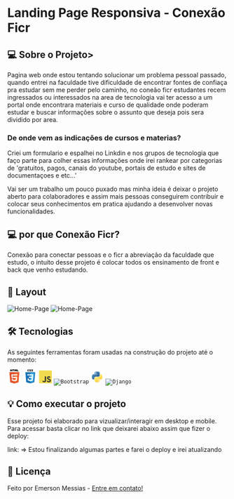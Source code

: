 # Landing Page Responsiva - Conexão Ficr 

## 💻 Sobre o Projeto>
Pagina web onde estou tentando solucionar um problema pessoal passado, quando entrei na faculdade tive dificuldade de encontrar fontes de confiaça pra estudar sem me perder pelo caminho, no coneão ficr estudantes recem ingressados ou interessados na area de tecnologia vai ter acesso a um portal onde encontrara materiais e curso de qualidade onde poderam estudar e buscar informações sobre o assunto que deseja pois sera dividido por area.

### De onde vem as indicações de cursos e materias?
Criei um formulario e espalhei no Linkdin e nos grupos de tecnologia que faço parte para colher essas informações onde irei rankear por categorias de 'gratuitos, pagos, canais do youtube, portais de estudo e sites de documentaçoes e etc...'

Vai ser um trabalho um pouco puxado mas minha ideia é deixar o projeto aberto para colaboradores e assim mais pessoas conseguirem contribuir e colocar seus conhecimentos em pratica ajudando a desenvolver novas funcionalidades.

## 💻 por que Conexão Ficr?
Conexão para conectar pessoas e o ficr a abreviação da faculdade que estudo, o intuito desse projeto é colocar todos os ensinamento de front e back que venho estudando.



## 🎨 Layout

![Home-Page]()
![Home-Page]()

## 🛠 Tecnologias

As seguintes ferramentas foram usadas na construção do projeto até o momento:

<code><img height="32" src="https://raw.githubusercontent.com/github/explore/80688e429a7d4ef2fca1e82350fe8e3517d3494d/topics/html/html.png" alt="HTML5"/></code>
<code><img height="32" src="https://raw.githubusercontent.com/github/explore/80688e429a7d4ef2fca1e82350fe8e3517d3494d/topics/css/css.png" alt="CSS"/></code>
<code><img height="30" src="https://github.com/devicons/devicon/blob/master/icons/javascript/javascript-original.svg" alt="JavaScript"/></code>
<code><img height="30" src="https://cdn.jsdelivr.net/gh/devicons/devicon/icons/bootstrap/bootstrap-original-wordmark.svg" alt="Bootstrap"/></code>
<code><img height="30" src="https://raw.githubusercontent.com/devicons/devicon/master/icons/python/python-original.svg" alt="Python"/></code>
<code><img height="30" src="https://cdn.jsdelivr.net/gh/devicons/devicon/icons/django/django-plain.svg" alt="Django"/></code>



## 💡 Como executar o projeto

Esse projeto foi elaborado para vizualizar/interagir em desktop e mobile. Para acessar basta clicar no link que deixarei abaixo assim que fizer o deploy:

link: => Estou finalizando algumas partes e farei o deploy e irei atualizando

## 📝 Licença

Feito por Emerson Messias - [Entre em contato!](https://www.linkedin.com/in/emerson-messias/)
